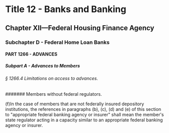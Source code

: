 
# Title 12 - Banks and Banking
## Chapter XII—Federal Housing Finance Agency
### Subchapter D - Federal Home Loan Banks
#### PART 1266 - ADVANCES
##### Subpart A - Advances to Members
###### § 1266.4 Limitations on access to advances.
####### Members without federal regulators.

(f)In the case of members that are not federally insured depository institutions, the references in paragraphs (b), (c), (d) and (e) of this section to "appropriate federal banking agency or insurer" shall mean the member's state regulator acting in a capacity similar to an appropriate federal banking agency or insurer.
